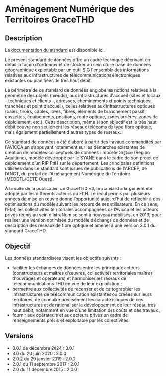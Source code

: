 # Aménagement Numérique des Territoires GraceTHD

## Description
La [documentation du standard](https://cnig.gouv.fr/gt-gracethd-a17477.html) est disponible ici.

Le présent standard de données offre un cadre technique décrivant en détail la façon d'ordonner et de stocker au sein d'une base de données géographique exploitable par un outil SIG l'ensemble des informations relatives aux infrastructures de télécommunications électroniques existantes ou planifiées de très haut débit.

Le périmètre de ce standard de données englobe les notions relatives à la géométrie des objets (nœuds), aux infrastructures d'accueil (sites et locaux - techniques et clients -, adresses, cheminements et points techniques, tranchées et point d’accueil), celles relatives aux infrastructures optiques (baies, tiroirs, câbles, loves, fibres, éléments de branchement passif, cassettes, équipements, positions, route optique, zones arrières, zones de déploiement, etc.). Cette description, même si son objectif est le très haut débit couvre non seulement les réseaux télécoms de type fibre optique, mais également partiellement d'autres types de réseaux.

Ce standard de données a été élaboré à partir des travaux commandités par l'AVICCA en s’appuyant notamment sur les démarches existantes de création de modèles conceptuels de données : modèle Gr@ce (Région Aquitaine), modèle développé par le SYANE dans le cadre de son projet de déploiement d’un RIP FttH sur le département. Les principales définitions utilisées dans ce standard sont issues de publications de l'ARCEP, de l’ANCT, du portail de l'Aménagement Numérique du Territoire (MEDDTL/CETE Ouest).

À la suite de la publication de GraceTHD v3, le standard a largement été adopté par les différents acteurs du FttH. Le recul permis par plusieurs années de mise en œuvre donne l’opportunité aujourd’hui de réfléchir à des optimisations du modèle suivant les retours de ses utilisateurs. En ce sens, l’État, les collectivités territoriales accompagnées de l’Avicca et les acteurs privés réunis au sein d’InfraNum se sont à nouveau mobilisés, en 2019, pour réaliser une version optimisée du modèle d’échange de données et de description des réseaux de fibre optique et amener à une version 3.0.1 du standard GraceTHD.

## Objectif
Les données standardisées visent les objectifs suivants :
* faciliter les échanges de données entre les principaux acteurs (constructeurs et maîtres d'œuvres, collectivités territoriales maîtres d'ouvrages et opérateurs) et harmoniser les réseaux de télécommunications THD en vue de leur exploitation ;
* permettre aux collectivités de recenser et de cartographier les infrastructures de télécommunication existantes ou créées sur leurs territoires, de connaître précisément les caractéristiques de ces infrastructures et de rationaliser le développement de leur réseau très haut débit, notamment en vue d'une limitation des coûts et des travaux ;
* fournir aux opérateurs et aux acteurs privés un cadre de renseignements précis et exploitable par les collectivités.

## Versions
- 3.0.1 de décembre 2024  : 3.0.1
- 3.0 du 20 juin 2020 : 3.0.0
- 2.0.2 du 29 janvier 2019 : 2.0.2
- 2.0.1 du 11 septembre 2017 : 2.0.1
- 2.0 du 11 décembre 2015 : 2.0.0
